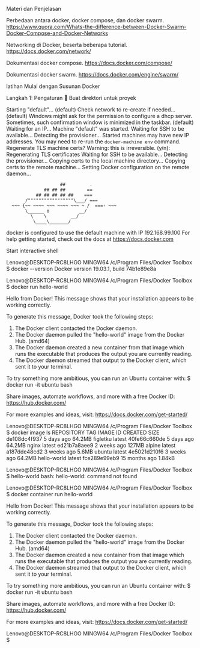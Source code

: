 Materi dan Penjelasan

Perbedaan antara docker, docker compose, dan docker swarm.
https://www.quora.com/Whats-the-difference-between-Docker-Swarm-Docker-Compose-and-Docker-Networks

Networking di Docker, beserta beberapa tutorial.
https://docs.docker.com/network/

Dokumentasi docker compose.
https://docs.docker.com/compose/

Dokumentasi docker swarm.
https://docs.docker.com/engine/swarm/

latihan
Mulai dengan Susunan Docker

Langkah 1: Pengaturan 🔗
Buat direktori untuk proyek

Starting "default"...
(default) Check network to re-create if needed...
(default) Windows might ask for the permission to configure a dhcp server. Sometimes, such confirmation window is minimized in the taskbar.
(default) Waiting for an IP...
Machine "default" was started.
Waiting for SSH to be available...
Detecting the provisioner...
Started machines may have new IP addresses. You may need to re-run the `docker-machine env` command.
Regenerate TLS machine certs?  Warning: this is irreversible. (y/n): Regenerating TLS certificates
Waiting for SSH to be available...
Detecting the provisioner...
Copying certs to the local machine directory...
Copying certs to the remote machine...
Setting Docker configuration on the remote daemon...



                        ##         .
                  ## ## ##        ==
               ## ## ## ## ##    ===
           /"""""""""""""""""\___/ ===
      ~~~ {~~ ~~~~ ~~~ ~~~~ ~~~ ~ /  ===- ~~~
           \______ o           __/
             \    \         __/
              \____\_______/

docker is configured to use the default machine with IP 192.168.99.100
For help getting started, check out the docs at https://docs.docker.com


Start interactive shell

Lenovo@DESKTOP-RC8LHGO MINGW64 /c/Program Files/Docker Toolbox
$ docker --version
Docker version 19.03.1, build 74b1e89e8a

Lenovo@DESKTOP-RC8LHGO MINGW64 /c/Program Files/Docker Toolbox
$ docker run hello-world

Hello from Docker!
This message shows that your installation appears to be working correctly.

To generate this message, Docker took the following steps:
 1. The Docker client contacted the Docker daemon.
 2. The Docker daemon pulled the "hello-world" image from the Docker Hub.    (amd64)
 3. The Docker daemon created a new container from that image which runs the
    executable that produces the output you are currently reading.
 4. The Docker daemon streamed that output to the Docker client, which sent it
    to your terminal.

To try something more ambitious, you can run an Ubuntu container with:
 $ docker run -it ubuntu bash

Share images, automate workflows, and more with a free Docker ID:
 https://hub.docker.com/

For more examples and ideas, visit:
 https://docs.docker.com/get-started/


Lenovo@DESKTOP-RC8LHGO MINGW64 /c/Program Files/Docker Toolbox
$ docker image ls
REPOSITORY          TAG                 IMAGE ID            CREATED             SIZE
<none>              <none>              de108dc4f937        5 days ago          64.2MB
figletku            latest              40fe66c660de        5 days ago          64.2MB
nginx               latest              ed21b7a8aee9        2 weeks ago         127MB
alpine              latest              a187dde48cd2        3 weeks ago         5.6MB
ubuntu              latest              4e5021d210f6        3 weeks ago         64.2MB
hello-world         latest              fce289e99eb9        15 months ago       1.84kB

Lenovo@DESKTOP-RC8LHGO MINGW64 /c/Program Files/Docker Toolbox
$ hello-world
bash: hello-world: command not found

Lenovo@DESKTOP-RC8LHGO MINGW64 /c/Program Files/Docker Toolbox
$ docker container run hello-world

Hello from Docker!
This message shows that your installation appears to be working correctly.

To generate this message, Docker took the following steps:
 1. The Docker client contacted the Docker daemon.
 2. The Docker daemon pulled the "hello-world" image from the Docker Hub.    (amd64)
 3. The Docker daemon created a new container from that image which runs the
    executable that produces the output you are currently reading.
 4. The Docker daemon streamed that output to the Docker client, which sent it
    to your terminal.

To try something more ambitious, you can run an Ubuntu container with:
 $ docker run -it ubuntu bash

Share images, automate workflows, and more with a free Docker ID:
 https://hub.docker.com/

For more examples and ideas, visit:
 https://docs.docker.com/get-started/


Lenovo@DESKTOP-RC8LHGO MINGW64 /c/Program Files/Docker Toolbox
$



















